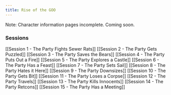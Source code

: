 ```yaml
---
title: Rise of the GOO
---
```

Note: Character information pages incomplete. Coming soon.
### Sessions
[[Session 1 - The Party Fights Sewer Rats]]
[[Session 2 - The Party Gets Puzzled]]
[[Session 3 - The Party Saves the Bears]]
[[Session 4 - The Party Puts Out a Fire]]
[[Session 5 - The Party Explores a Castle]]
[[Session 6 - The Party Has a Feast]]
[[Session 7 - The Party Sets Sail]]
[[Session 8 - The Party Hates it Here]]
[[Session 9 - The Party Downsizes]]
[[Session 10 - The Party Gets Bit]]
[[Session 11 - The Party Loses a Corpse]]
[[Session 12 - The Party Travels]]
[[Session 13 - The Party Kills Innocents]]
[[Session 14 - The Party Retcons]]
[[Session 15 - The Party Has a Meeting]]